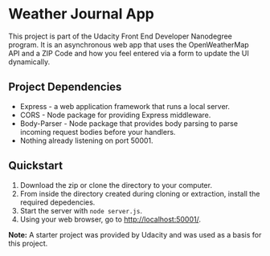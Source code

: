 # Weather Journal App

This project is part of the Udacity Front End Developer Nanodegree program.  It is an asynchronous web app that uses the OpenWeatherMap API and a ZIP Code and how you feel entered via a form to update the UI dynamically.

## Project Dependencies

* Express - a web application framework that runs a local server.
* CORS - Node package for providing Express middleware.
* Body-Parser - Node package that provides body parsing to parse incoming request bodies before your handlers.
* Nothing already listening on port 50001.

## Quickstart

1. Download the zip or clone the directory to your computer.  
2. From inside the directory created during cloning or extraction, install the required depedencies.
3. Start the server with `node server.js`.
4. Using your web browser, go to <http://localhost:50001/>.

**Note:**  A starter project was provided by Udacity and was used as a basis for this project.